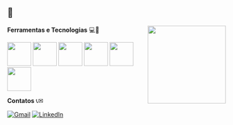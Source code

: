 ##  👋

<a align="right" href="https://github.com/MR1C10" >
  <img align="right" loading="lazy" height="180em" src=https://github-readme-stats.vercel.app/api/top-langs/?username=MR1C10&hide=html&layout=compact&theme=dracula />
</a>
<p align="left">
  <strong>Ferramentas e Tecnologias</strong> 💻🚀
</p>

<div align="left" padding="4px">
  <img src="https://cdn.jsdelivr.net/gh/devicons/devicon@latest/icons/python/python-original.svg" style= "width: 55px; heigth: 55px" />
  <img src="https://cdn.jsdelivr.net/gh/devicons/devicon@latest/icons/csharp/csharp-original.svg" style= "width: 55px; heigth: 55px"/>
  <img src="https://cdn.jsdelivr.net/gh/devicons/devicon@latest/icons/css3/css3-original.svg" style= "width: 55px; heigth: 55px" />
  <img src="https://cdn.jsdelivr.net/gh/devicons/devicon@latest/icons/html5/html5-original.svg" style= "width: 55px; heigth: 55px" />
  <img src="https://cdn.jsdelivr.net/gh/devicons/devicon@latest/icons/javascript/javascript-original.svg" style= "width: 55px; heigth: 55px" />
  <br>
  <img src="https://cdn.jsdelivr.net/gh/devicons/devicon@latest/icons/git/git-plain.svg" style= "width: 55px; heigth: 55px" />
</div>



<p align="left">
  <strong>Contatos</strong> 📞✉
</p>

<div align="left">
  <a href="mailto:rafaelalvessantana0401@gmail.com" title="Gmail">
  <img src="https://img.shields.io/badge/-Gmail-FF0000?style=flat-square&labelColor=FF0000&logo=gmail&logoColor=white&link=rafaelalvessantana0401@gmail.com" alt="Gmail"/></a>
  <a href="https://www.linkedin.com/in/rafalvs" title="LinkedIn">
  <img src="https://img.shields.io/badge/-Linkedin-0e76a8?style=flat-square&logo=Linkedin&logoColor=white&link=https://www.linkedin.com/in/rafalvs" alt="LinkedIn"/></a>
</div>
